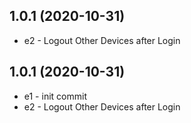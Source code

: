 ## 1.0.1 (2020-10-31)
- e2 - Logout Other Devices after Login 

## 1.0.1 (2020-10-31)
- e1 - init commit
- e2 - Logout Other Devices after Login 
